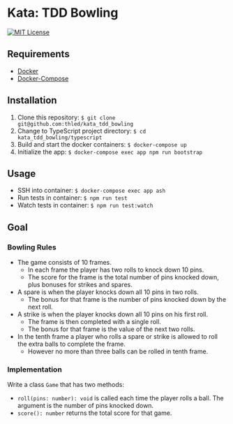 # Kata: TDD Bowling

[![MIT License][license-badge]][license]

## Requirements

- [Docker][docker]
- [Docker-Compose][docker-compose]

## Installation

1. Clone this repository: `$ git clone git@github.com:thled/kata_tdd_bowling`
1. Change to TypeScript project directory: `$ cd kata_tdd_bowling/typescript`
1. Build and start the docker containers: `$ docker-compose up`
1. Initialize the app: `$ docker-compose exec app npm run bootstrap`

## Usage

- SSH into container: `$ docker-compose exec app ash`
- Run tests in container: `$ npm run test`
- Watch tests in container: `$ npm run test:watch`

## Goal

### Bowling Rules

- The game consists of 10 frames.
  - In each frame the player has two rolls to knock down 10 pins.
  - The score for the frame is the total number of pins knocked down, plus bonuses for strikes and spares.
- A spare is when the player knocks down all 10 pins in two rolls.
  - The bonus for that frame is the number of pins knocked down by the next roll.
- A strike is when the player knocks down all 10 pins on his first roll.
  - The frame is then completed with a single roll.
  - The bonus for that frame is the value of the next two rolls.
- In the tenth frame a player who rolls a spare or strike is allowed to roll the extra balls to complete the frame.
  - However no more than three balls can be rolled in tenth frame.

### Implementation

Write a class `Game` that has two methods:

- `roll(pins: number): void` is called each time the player rolls a ball.
The argument is the number of pins knocked down.
- `score(): number` returns the total score for that game.

[license-badge]: https://img.shields.io/badge/license-MIT-blue.svg
[license]: ./LICENSE
[docker]: https://docs.docker.com/install/
[docker-compose]: https://docs.docker.com/compose/install/

